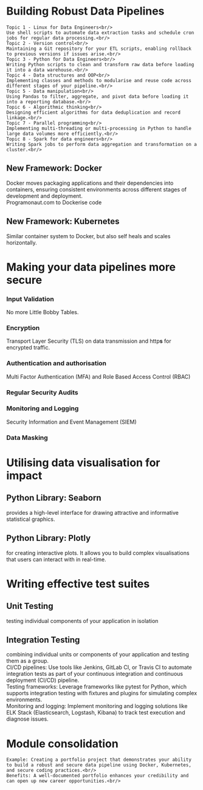 # Building Robust Data Pipelines

    Topic 1 - Linux for Data Engineers<br/>
	Use shell scripts to automate data extraction tasks and schedule cron jobs for regular data processing.<br/>
    Topic 2 - Version control<br/>
	Maintaining a Git repository for your ETL scripts, enabling rollback to previous versions if issues arise.<br/>
    Topic 3 - Python for Data Engineers<br/>
	Writing Python scripts to clean and transform raw data before loading it into a data warehouse.<br/>
    Topic 4 - Data structures and OOP<br/>
	Implementing classes and methods to modularise and reuse code across different stages of your pipeline.<br/>
    Topic 5 - Data manipulation<br/>
	Using Pandas to filter, aggregate, and pivot data before loading it into a reporting database.<br/>
    Topic 6 - Algorithmic thinking<br/>
	Designing efficient algorithms for data deduplication and record linkage.<br/>
    Topic 7 - Parallel programming<br/>
	Implementing multi-threading or multi-processing in Python to handle large data volumes more efficiently.<br/>
    Topic 8 - Spark for data engineers<br/>
	Writing Spark jobs to perform data aggregation and transformation on a cluster.<br/>
	
## New Framework: Docker
Docker moves packaging applications and their dependencies into containers, ensuring consistent environments across different stages of development and deployment.<br/>
Programonaut.com to Dockerise code

## New Framework: Kubernetes
Similar container system to Docker, but also self heals and scales horizontally.

# Making your data pipelines more secure
### Input Validation 
No more Little Bobby Tables.
### Encryption
Transport Layer Security (TLS) on data transmission and http**s** for encrypted traffic.
### Authentication and authorisation
Multi Factor Authentication (MFA) and Role Based Access Control (RBAC)
### Regular Security Audits
### Monitoring and Logging
Security Information and Event Management (SIEM)
### Data Masking



# Utilising data visualisation for impact

## Python Library: Seaborn
provides a high-level interface for drawing attractive and informative statistical graphics.

## Python Library: Plotly
for creating interactive plots. It allows you to build complex visualisations that users can interact with in real-time.

# Writing effective test suites
## Unit Testing
testing individual components of your application in isolation
## Integration Testing
combining individual units or components of your application and testing them as a group.<br/>
CI/CD pipelines: Use tools like Jenkins, GitLab CI, or Travis CI to automate integration tests as part of your continuous integration and continuous deployment (CI/CD) pipeline.<br/>
Testing frameworks: Leverage frameworks like pytest for Python, which supports integration testing with fixtures and plugins for simulating complex environments.<br/>
Monitoring and logging: Implement monitoring and logging solutions like ELK Stack (Elasticsearch, Logstash, Kibana) to track test execution and diagnose issues.<br/>

# Module consolidation
    Example: Creating a portfolio project that demonstrates your ability to build a robust and secure data pipeline using Docker, Kubernetes, and secure coding practices.<br/>
    Benefits: A well-documented portfolio enhances your credibility and can open up new career opportunities.<br/>


